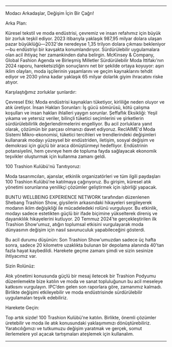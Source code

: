 ---

Modacı Arkadaşlar, Değişim İçin Bir Çağrı!

Arka Plan:

Küresel tekstil ve moda endüstrisi, çevremiz ve insan refahımız için büyük bir zorluk teşkil ediyor. 2023 itibarıyla yaklaşık 987,95 milyar dolara ulaşan pazar büyüklüğü—2032'de neredeyse 1,35 trilyon dolara çıkması bekleniyor—bu endüstriyi bir kavşakta konumlandırıyor. Sürdürülebilir uygulamalara olan acil ihtiyaç her zamankinden daha belirgin. McKinsey & Company, Global Fashion Agenda ve Birleşmiş Milletler Sürdürülebilir Moda İttifakı'nın 2024 raporu, hareketsizliğin sonuçlarını net bir şekilde ortaya koyuyor: aşırı iklim olayları, moda işçilerinin yaşamlarını ve geçim kaynaklarını tehdit ediyor ve 2030 yılına kadar yaklaşık 65 milyar dolarlık giyim ihracatını riske atıyor.

Karşılaştığımız zorluklar şunlardır:

Çevresel Etki: Moda endüstrisi kaynakları tüketiyor, kirliliğe neden oluyor ve atık üretiyor.
İnsan Hakları Sorunları: İş gücü sömürüsü, kötü çalışma koşulları ve insan hakları ihlalleri yaygın sorunlar.
Şeffaflık Eksikliği: Yeşil yıkama ve yetersiz veriler, bilinçli tüketici seçimlerini ve şirketlerin sürdürülebilirlik değerlendirmelerini engelliyor.
Bu acil zorluklara yanıt olarak, çözümün bir parçası olmanızı davet ediyoruz. ReclAIME'd Moda Sistemi Mikro-ekonomisi, tüketici tercihleri ve trendlerindeki değişimleri kullanarak modayı yüzeysel bir endüstriden, iletişim, sosyal değişim ve demokrasi için güçlü bir araca dönüştürmeyi hedefliyor. Endüstrinin potansiyelini, hem çevreye hem de topluma fayda sağlayacak ekonomik teşvikler oluşturmak için kullanma zamanı geldi.

100 Trashion Kulübü'nü Tanıtıyoruz:

Moda tasarımcıları, ajanslar, etkinlik organizatörleri ve tüm ilgili paydaşları 100 Trashion Kulübü'ne katılmaya çağırıyoruz. Bu girişim, küresel atık yönetimi sorunlarına yenilikçi çözümler geliştirmek için işbirliği yapacak.

BUNTU WELLBEING EXPERIENCE NETWORK tarafından düzenlenen Shebang Trashion Show, giysilerin arkasındaki hikayeleri sergileyerek modanın iklim değişikliği ile mücadeledeki rolünü vurguluyor. Bu etkinlik, modayı sadece estetikten güçlü bir ifade biçimine yükselterek direniş ve dayanıklılık hikayelerini kutluyor. 20 Temmuz 2024'te gerçekleştirilen ilk Trashion Show'umuz, atığın toplumsal etkisini vurgulayarak moda dünyasının değişim için nasıl savunuculuk yapabileceğini gösterdi.

Bu acil durumu düşünün: Son Trashion Show'umuzdan sadece üç hafta sonra, sadece 20 kilometre uzaklıkta bulunan bir depolama alanında 40'tan fazla hayat kaybedildi. Harekete geçme zamanı şimdi ve sizin sesinize ihtiyacımız var.

Sizin Rolünüz:

Atık yönetimi konusunda güçlü bir mesaj iletecek bir Trashion Podyumu düzenlemekte bize katılın ve moda ve sanat topluluğunun bu acil meseleye katkısını vurgulayın. IPC’den gelen son raporlara göre, zamanımız kalmadı. Birlikte değişimi etkileyebilir ve moda endüstrisinde sürdürülebilir uygulamaları teşvik edebiliriz.

Harekete Geçin:

Top artık sizde! 100 Trashion Kulübü’ne katılın. Birlikte, önemli çözümler üretebilir ve moda ile atık konusundaki yaklaşımımızı dönüştürebiliriz. Yaratıcılığımızı ve tutkumuzu değişim yaratmak ve gerçek, somut ilerlemelere yol açacak tartışmaları ateşlemek için kullanalım.

---